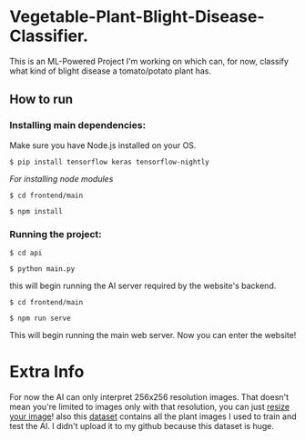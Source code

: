 # Vegetable-Plant-Blight-Disease-Classifier.
This is an ML-Powered Project I'm working on which can, for now, classify what kind of blight disease a tomato/potato plant has.

## How to run
### Installing main dependencies:

Make sure you have Node.js installed on your OS.

`$ pip install tensorflow keras tensorflow-nightly`

*For installing node modules*

`$ cd frontend/main`

`$ npm install`

### Running the project:

`$ cd api`

`$ python main.py`

this will begin running the AI server required by the website's backend.

`$ cd frontend/main`

`$ npm run serve`

This will begin running the main web server. Now you can enter the website!

# Extra Info
For now the AI can only interpret 256x256 resolution images. That doesn't mean you're limited to images only with that resolution, you can just [resize your image](https://imageresizer.com/)! 
also this [dataset](https://www.kaggle.com/arjuntejaswi/plant-village) contains all the plant images I used to train and test the AI. I didn't upload it to my github because this dataset is huge.
